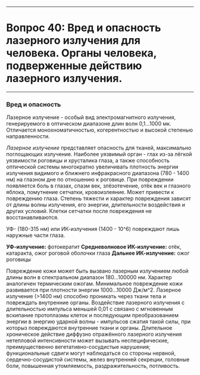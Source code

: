 ___
# Вопрос 40: Вред и опасность лазерного излучения для человека. Органы человека, подверженные действию лазерного излучения.
___

### Вред и опасность

Лазерное излучение - особый вид электромагнитного излучения, генерируемого в оптическом диапазоне длин волн 0,1...1000 мк. Отличается монохноматичностью, когерентностью и высокой степенью направленности.

*Лазерное излучение* представляет опасность для тканей, максимально поглощающих излучение. Наиболее уязвимый орган - глах из-за лёгкой уязвимости роговицы и хрусталика глаза, а также способность оптической системы многократно увеличивать плотность энергии излучения видимого и ближнего инфракрасного диапазона (780 - 1400 нм) на глазном дне по отношению к роговице.
При повреждении появляется боль в глазах, спазм век, злёзотечение, отёк век и глазного яблока, помутнение сетчатки, кровоизлеяние. Может привести к повреждению глаза. Степень тяжести и характер повреждения зависят от длины волны излучения, его энергии, длительности воздействия и других условий. Клетки сетчатки после повреждения не восстанавливаются.

УФ- (180-315 нм) или ИК-излучения (1400 - 10^6) повреждают лишь наружные части глаза.

**УФ-излучение:** фотокератит
**Средневолновое ИК-излучение:** отёк, катаракта, ожог роговой оболочки глаза
**Дальнее ИК-излучение:** ожог роговицы

Повреждение кожи может быть вызвано лазерным излучением любой длины волн в спектральном диапазон 180...100000 нм. Характер аналогичен термическим ожогам.
Минимальное повреждение кожи развивается при плотности энергии 1000...10000 Дж/м^2.
Лазерное излучение (>1400 нм) способно проникать через ткани тела и повреждать внутренние органы.
Воздействие лазерного излучения с длительностью импульса меньшей 0,01 с связано с мгновенным вскипание протоплазмы клеток и последующим преобразованием энергии в энергию ударной волны - импульсов сжатия такой силы, при которыз повреждаются внутренние ткани и органы.
Длительное хроническое действие диффузно отражённого лазерного излучения нетепловой интенсивности может вызывать неспецифические, преимущественно вегетативно-сосудистые нарушения; функциональные сдвиги могут наблюдаться со стороны нервной, сердечно-сосудистой системы, желез внутренней секреции, головные боли, повышенная утомляемость, раздражительность, потливость.